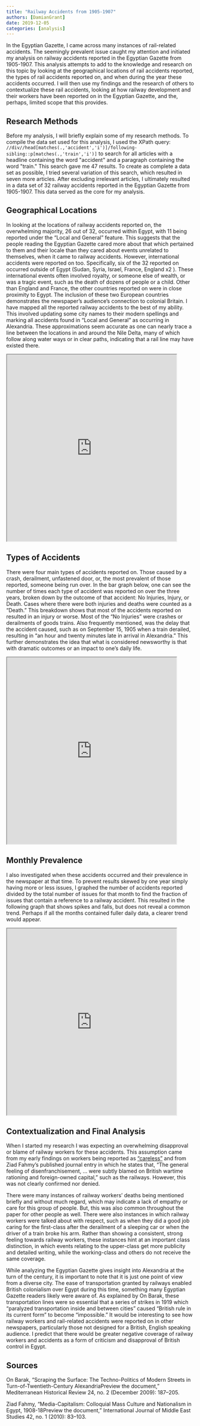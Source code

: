 ```yaml
---
title: "Railway Accidents from 1905-1907"
authors: [DamianGrant]
date: 2019-12-05
categories: [analysis]
---
```

In the Egyptian Gazette, I came across many instances of rail-related accidents. The seemingly prevalent issue caught my attention and initiated my analysis on railway accidents reported in the Egyptian Gazette from 1905-1907. This analysis attempts to add to the knowledge and research on this topic by looking at the geographical locations of rail accidents reported, the types of rail accidents reported on, and when during the year these accidents occurred. I will then use my findings and the research of others to contextualize these rail accidents, looking at how railway development and their workers have been reported on in the Egyptian Gazette, and the, perhaps, limited scope that this provides.

## Research Methods

Before my analysis, I will briefly explain some of my research methods. To compile the data set used for this analysis, I used the XPath query: `//div//head[matches(.,'accident','i')]/following-sibling::p[matches(.,'train','i')]` to search for all articles with a headline containing the word "accident" and a paragraph containing the word "train." This search gave me 47 results. To create as complete a data set as possible, I tried several variation of this search, which resulted in seven more articles. After excluding irrelevant articles, I ultimately resulted in a data set of 32 railway accidents reported in the Egyptian Gazette from 1905-1907. This data served as the core for my analysis.

## Geographical Locations

In looking at the locations of railway accidents reported on, the overwhelming majority, 26 out of 32, occurred within Egypt, with 11 being reported under the “Local and General” feature. This suggests that the people reading the Egyptian Gazette cared more about that which pertained to them and their locale than they cared about events unrelated to themselves, when it came to railway accidents. However, international accidents were reported on too. Specifically, six of the 32 reported on occurred outside of Egypt (Sudan, Syria, Israel, France, England x2 ). These international events often involved royalty, or someone else of wealth, or was a tragic event, such as the death of dozens of people or a child. Other than England and France, the other countries reported on were in close proximity to Egypt. The inclusion of these two European countries demonstrates the newspaper’s audience’s connection to colonial Britain. I have mapped all the reported railway accidents to the best of my ability. This involved updating some city names to their modern spellings and marking all accidents found in “Local and General” as occurring in Alexandria. These approximations seem accurate as one can nearly trace a line between the locations in and around the Nile Delta, many of which follow along water ways or in clear paths, indicating that a rail line may have existed there. 

<iframe src="https://public.tableau.com/views/TrainAccidents/LocationalPrevalenceReportedOn?:showVizHome=no&:embed=true" align="center" width="90%" height="500"></iframe>

## Types of Accidents

There were four main types of accidents reported on. Those caused by a crash, derailment, unfastened door, or, the most prevalent of those reported, someone being run over. In the bar graph below, one can see the number of times each type of accident was reported on over the three years, broken down by the outcome of that accident: No Injuries, Injury, or Death. Cases where there were both injuries and deaths were counted as a “Death.” This breakdown shows that most of the accidents reported on resulted in an injury or worse. Most of the “No Injuries” were crashes or derailments of goods trains. Also frequently mentioned, was the delay that the accident caused, such as on September 15, 1905 when a train derailed, resulting in “an hour and twenty minutes late in arrival in Alexandria.” This further demonstrates the idea that what is considered newsworthy is that with dramatic outcomes or an impact to one’s daily life.

<iframe src="https://public.tableau.com/views/TrainAccidents/NumberofTimesTypesofAccidentsareReported?:showVizHome=no&:embed=true" align="center" width="90%" height="500"></iframe>

## Monthly Prevalence

I also investigated when these accidents occurred and their prevalence in the newspaper at that time. To prevent results skewed by one year simply having more or less issues, I graphed the number of accidents reported divided by the total number of issues for that month to find the fraction of issues that contain a reference to a railway accident. This resulted in the following graph that shows spikes and falls, but does not reveal a common trend. Perhaps if all the months contained fuller daily data, a clearer trend would appear.

<iframe src="https://public.tableau.com/views/TrainAccidents-ReportingFrequency/ReportingFrequency?:showVizHome=no&:embed=true" align="center" width="90%" height="500"></iframe>

## Contextualization and Final Analysis

When I started my research I was expecting an overwhelming disapproval or blame of railway workers for these accidents. This assumption came from my early findings on workers being reported as [“careless”](https://dig-eg-gaz.github.io/post/2019-10-17-damiangrant/) and from Ziad Fahmy’s published journal entry in which he states that, “The general feeling of disenfranchisement, … were subtly blamed on British wartime rationing and foreign-owned capital,” such as the railways. However, this was not clearly confirmed nor denied.

There were many instances of railway workers’ deaths being mentioned briefly and without much regard, which may indicate a lack of empathy or care for this group of people. But, this was also common throughout the paper for other people as well. There were also instances in which railway workers were talked about with respect, such as when they did a good job caring for the first-class after the derailment of a sleeping car or when the driver of a train broke his arm. Rather than showing a consistent, strong feeling towards railway workers, these instances hint at an important class distinction, in which events relating to the upper-class get more publicity and detailed writing, while the working-class and others do not receive the same coverage.

While analyzing the Egyptian Gazette gives insight into Alexandria at the turn of the century, it is important to note that it is just one point of view from a diverse city. The ease of transportation granted by railways enabled British colonialism over Egypt during this time, something many Egyptian Gazette readers likely were aware of. As explained by On Barak, these transportation lines were so essential that a series of strikes in 1919 which “paralyzed transportation inside and between cities” caused “British rule in its current form” to become “impossible.” It would be interesting to see how railway workers and rail-related accidents were reported on in other newspapers, particularly those not designed for a British, English speaking audience. I predict that there would be greater negative coverage of railway workers and accidents as a form of criticism and disapproval of British control in Egypt.

## Sources

On Barak, “Scraping the Surface: The Techno-Politics of Modern Streets in Turn-of-Twentieth-Century AlexandriaPreview the document,” Mediterranean Historical Review 24, no. 2 (December 2009): 187–205.

Ziad Fahmy, “Media-Capitalism: Colloquial Mass Culture and Nationalism in Egypt, 1908-18Preview the document,” International Journal of Middle East Studies 42, no. 1 (2010): 83–103.